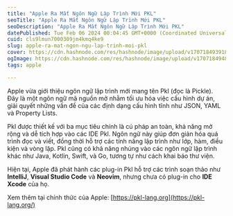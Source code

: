 ```yaml
---
title: "Apple Ra Mắt Ngôn Ngữ Lập Trình Mới PKL"
seoTitle: "Apple Ra Mắt Ngôn Ngữ Lập Trình Mới PKL"
seoDescription: "Apple Ra Mắt Ngôn Ngữ Lập Trình Mới PKL"
datePublished: Tue Feb 06 2024 00:04:45 GMT+0000 (Coordinated Universal Time)
cuid: cls9lmun7000309jm4kmq4ke9
slug: apple-ra-mat-ngon-ngu-lap-trinh-moi-pkl
cover: https://cdn.hashnode.com/res/hashnode/image/upload/v1707184939184/30f78136-9dbb-4ba9-9880-ba2747f5f3f0.png
ogImage: https://cdn.hashnode.com/res/hashnode/image/upload/v1707184948925/3cbf73fb-09ef-4512-b6d3-e194b37732db.png
tags: apple

---
```


Apple vừa giới thiệu ngôn ngữ lập trình mới mang tên Pkl (đọc là Pickle). Đây là một ngôn ngữ mã nguồn mở nhằm tối ưu hóa việc cấu hình dự án, giải quyết những vấn đề của các định dạng cấu hình tĩnh như JSON, YAML và Property Lists.

Pkl được thiết kế với ba mục tiêu chính là cú pháp an toàn, khả năng mở rộng và dễ tích hợp vào các IDE Pkl. Ngôn ngữ này giúp đơn giản hóa quá trình đọc và viết, đồng thời hỗ trợ các tính năng lập trình như lớp, hàm, điều kiện và vòng lặp. Pkl cũng có khả năng nhúng vào các ngôn ngữ lập trình khác như Java, Kotlin, Swift, và Go, tương tự như cách khai báo thư viện.

Hiện tại, Apple đã phát hành các plug-in Pkl hỗ trợ các trình soạn thảo như **IntelliJ**, **Visual Studio Code** và **Neovim**, nhưng chưa có plug-in cho **IDE Xcode** của họ.

Xem thêm tại chính thức của Apple: [https://pkl-lang.org](https://pkl-lang.org/)